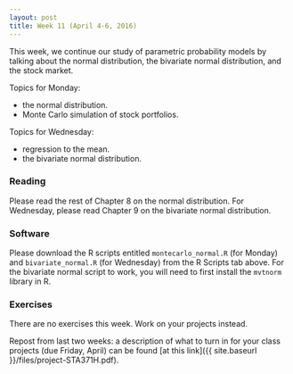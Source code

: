 ```yaml
---
layout: post
title: Week 11 (April 4-6, 2016)
---
```


This week, we continue our study of parametric probability models by talking about the normal distribution, the bivariate normal distribution, and the stock market.  

Topics for Monday:   
- the normal distribution.  
- Monte Carlo simulation of stock portfolios.  

Topics for Wednesday:  
- regression to the mean.   
- the bivariate normal distribution.  


### Reading

Please read the rest of Chapter 8 on the normal distribution.  For Wednesday, please read Chapter 9 on the bivariate normal distribution.  


### Software 

Please download the R scripts entitled `montecarlo_normal.R` (for Monday) and  `bivariate_normal.R` (for Wednesday) from the R Scripts tab above.  For the bivariate normal script to work, you will need to first install the `mvtnorm` library in R.  

### Exercises

There are no exercises this week.  Work on your projects instead.

Repost from last two weeks: a description of what to turn in for your class projects (due Friday, April) can be found [at this link]({{ site.baseurl }}/files/project-STA371H.pdf).  


